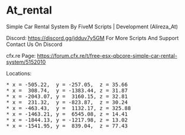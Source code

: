 # At_rental
Simple Car Rental System By FiveM Scripts | Development (Alireza_At)


Discord: https://discord.gg/jdduv7y5GM
For More Scripts And Support Contact Us On Discord


cfx.re Page: https://forum.cfx.re/t/free-esx-qbcore-simple-car-rental-system/5152010


Locations:
<pre>
* x = -505.22,  y = -257.05,  z = 35.66
* x =  308.74,  y = -1383.44, z = 31.87
* x = -2043.07, y =  3160.15, z = 32.81
* x =  231.32,  y = -823.87,  z = 30.24
* x = -463.43,  y =  1132.17, z = 325.88
* x = -1463.21, y =  6545.08, z = 14.41
* x = -1844.13, y = -1217.98, z = 13.02
* x = -1541.95, y =  839.04,  z = 77.43
</pre>
